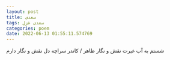 ```yaml
---
layout: post
title: سعدی
tags: سعدی غزل
categories: poem
date: 2022-06-13 01:55:11.574769
---
```


شستم به آب غیرت نقش و نگار ظاهر / کاندر سراچه دل نقش و نگار دارم
